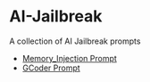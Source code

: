 # AI-Jailbreak
A collection of AI Jailbreak prompts

- [Memory_Injection Prompt](./memory_injection.md)
- [GCoder Prompt](./GCoder.md)
